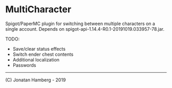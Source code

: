 # MultiCharacter

Spigot/PaperMC plugin for switching between multiple characters on a single account.
Depends on spigot-api-1.14.4-R0.1-20191019.033957-78.jar.

TODO:
- Save/clear status effects
- Switch ender chest contents
- Additional localization
- Passwords

---
(C) Jonatan Hamberg - 2019
